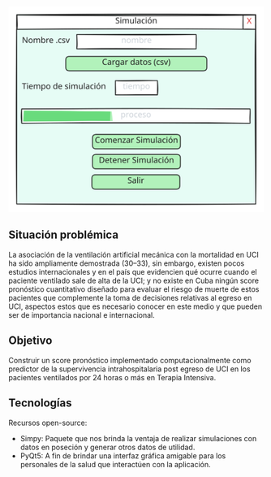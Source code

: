 <p align="center">
  <img src="modelos/modelo_ventana_simulacion_v1.0.svg" alt="modelo" />
</p>

## Situación problémica
La asociación de la ventilación artificial mecánica con la mortalidad en UCI ha sido ampliamente demostrada (30–33), sin embargo, existen pocos estudios internacionales y en el país que evidencien qué ocurre cuando el paciente ventilado sale de alta de la UCI; y no existe en Cuba ningún score pronóstico cuantitativo diseñado para evaluar el riesgo de muerte de estos pacientes que complemente la toma de decisiones relativas al egreso en UCI, aspectos estos que es necesario conocer en este medio y que pueden ser de importancia nacional e internacional.

## Objetivo
Construir un score pronóstico implementado computacionalmente como predictor de la supervivencia intrahospitalaria post egreso de UCI en los pacientes ventilados por 24 horas o más en Terapia Intensiva.

## Tecnologías
Recursos open-source:
- Simpy: Paquete que nos brinda la ventaja de realizar simulaciones con datos en poseción y generar otros datos de utilidad.
- PyQt5: A fin de brindar una interfaz gráfica amigable para los personales de la salud que interactúen con la aplicación.
